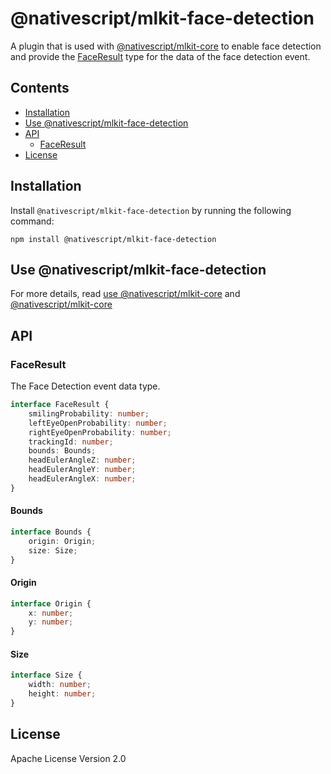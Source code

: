 # @nativescript/mlkit-face-detection

A plugin that is used with [@nativescript/mlkit-core](../mlkit-core/) to enable face detection and provide the [FaceResult](#faceresult) type for the data of the face detection event.

## Contents
* [Installation](#installation)
* [Use @nativescript/mlkit-face-detection](#use-nativescriptmlkit-face-detection)
* [API](#api)
    * [FaceResult](#faceresult)
* [License](#license)

## Installation
Install `@nativescript/mlkit-face-detection` by running the following command:

```cli
npm install @nativescript/mlkit-face-detection
```

## Use @nativescript/mlkit-face-detection

For more details, read [use @nativescript/mlkit-core](../mlkit-core#use-nativescriptmlkit-core) and [@nativescript/mlkit-core](../mlkit-core#face-detection)

## API

### FaceResult

The Face Detection event data type.

```ts
interface FaceResult {
    smilingProbability: number;
    leftEyeOpenProbability: number;
    rightEyeOpenProbability: number;
    trackingId: number;
    bounds: Bounds;
    headEulerAngleZ: number;
    headEulerAngleY: number;
    headEulerAngleX: number;
}
```

#### Bounds
```ts
interface Bounds {
    origin: Origin;
    size: Size;
}
```
#### Origin
```ts
interface Origin {
    x: number;
    y: number;
}
```
#### Size
```ts
interface Size {
    width: number;
    height: number;
}
```

## License

Apache License Version 2.0

